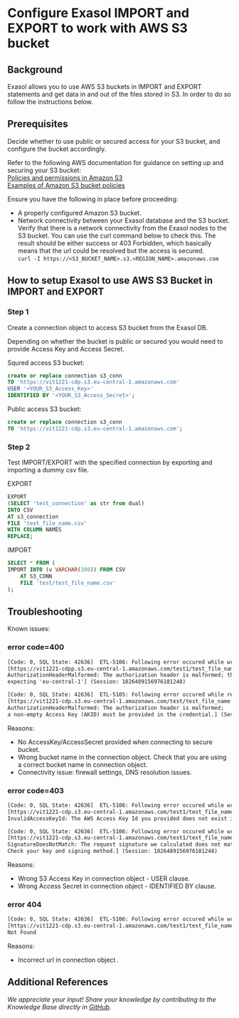 # Configure Exasol IMPORT and EXPORT to work with AWS S3 bucket

## Background

Exasol allows you to use AWS S3 buckets in IMPORT and EXPORT statements and get data in and out of the files stored in S3. In order to do so follow the instructions below.

## Prerequisites

Decide whether to use public or secured access for your S3 bucket, and configure the bucket accordingly.

Refer to the following AWS documentation for guidance on setting up and securing your S3 bucket:  
[Policies and permissions in Amazon S3](https://docs.aws.amazon.com/AmazonS3/latest/userguide/access-policy-language-overview.html)  
[Examples of Amazon S3 bucket policies](https://docs.aws.amazon.com/AmazonS3/latest/userguide/example-bucket-policies.html)

Ensure you have the following in place before proceeding:

* A properly configured Amazon S3 bucket.
* Network connectivity between your Exasol database and the S3 bucket. Verify that there is a network connectivity from the Exasol nodes to the S3 bucket. You can use the curl command below to check this. The result should be either success or 403 Forbidden, which basically means that the url could be resolved but the access is secured.  
`curl -I https://<S3_BUCKET_NAME>.s3.<REGION_NAME>.amazonaws.com`

## How to setup Exasol to use AWS S3 Bucket in IMPORT and EXPORT

### Step 1

Create a connection object to access S3 bucket from the Exasol DB.

Depending on whether the bucket is public or secured you would need to provide Access Key and Access Secret.

Squred access S3 bucket:

```sql
create or replace connection s3_conn
TO 'https://vit1221-cdp.s3.eu-central-1.amazonaws.com'
USER '<YOUR_S3_Access_Key>' 
IDENTIFIED BY '<YOUR_S3_Access_Secret>';
```

Public access S3 bucket:

```sql
create or replace connection s3_conn
TO 'https://vit1221-cdp.s3.eu-central-1.amazonaws.com';
```

### Step 2

Test IMPORT/EXPORT with the specified connection by exporting and importing a dummy csv file.

EXPORT

```sql
EXPORT 
(SELECT 'test_connection' as str from dual) 
INTO CSV
AT s3_connection  
FILE 'test_file_name.csv'
WITH COLUMN NAMES
REPLACE;
```

IMPORT

```sql
SELECT * FROM (
IMPORT INTO (v VARCHAR(200)) FROM CSV
    AT S3_CONN
    FILE 'test/test_file_name.csv'
);
```

## Troubleshooting

Known issues:

### error code=400

```txt
[Code: 0, SQL State: 42636]  ETL-5106: Following error occured while writing data to external connection 
[https://vit1221-cdpp.s3.eu-central-1.amazonaws.com/test1/test_file_name.csv?uploads= failed with error code=400 after 0 bytes. 
AuthorizationHeaderMalformed: The authorization header is malformed; the region 'us-east-1' is wrong; 
expecting 'eu-central-1'] (Session: 1826489156976181248)
```

```txt
[Code: 0, SQL State: 42636]  ETL-5105: Following error occured while reading data from external connection
[https://vit1221-cdp.s3.eu-central-1.amazonaws.com/test/test_file_name.csv failed with error code=400 after 350 bytes.
AuthorizationHeaderMalformed: The authorization header is malformed;
a non-empty Access Key (AKID) must be provided in the credential.] (Session: 1829018413790265344)
```
Reasons:

* No AccessKey/AccessSecret provided when connecting to secure bucket.
* Wrong bucket name in the connection object. Check that you are using a correct bucket name in connection object.
* Connectivity issue: firewall settings, DNS resolution issues. 

### error code=403

```txt
[Code: 0, SQL State: 42636]  ETL-5106: Following error occured while writing data to external connection 
[https://vit1221-cdp.s3.eu-central-1.amazonaws.com/test1/test_file_name.csv?uploads= failed with error code=403 after 0 bytes. 
InvalidAccessKeyId: The AWS Access Key Id you provided does not exist in our records.] (Session: 1826489156976181248)

[Code: 0, SQL State: 42636]  ETL-5106: Following error occured while writing data to external connection 
[https://vit1221-cdp.s3.eu-central-1.amazonaws.com/test1/test_file_name.csv?uploads= failed with error code=403 after 0 bytes. 
SignatureDoesNotMatch: The request signature we calculated does not match the signature you provided. 
Check your key and signing method.] (Session: 1826489156976181248)
```

Reasons:

* Wrong S3 Access Key in connection object - USER clause.
* Wrong Access Secret in connection object - IDENTIFIED BY clause.

### error 404

```txt
[Code: 0, SQL State: 42636]  ETL-5106: Following error occured while writing data to external connection 
[https://vit1221-cdp.s3.eu-central-1.amazonaws.com/test1/test_file_name.csv?uploads= failed with error code=404 after 0 bytes.
Not Found
```
Reasons:

*  Incorrect url in connection object .

## Additional References

*We appreciate your input! Share your knowledge by contributing to the Knowledge Base directly in [GitHub](https://github.com/exasol/public-knowledgebase).*
